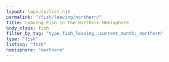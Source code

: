 ```yaml
---
layout: layouts/list.njk
permalink: "/fish/leaving/northern/"
title: Leaving Fish in the Northern Hemisphere
body_class: fish
filter_by_tag: "type_fish_leaving_:current_month:_northern"
type: "fish"
listing: "fish"
hemisphere: "northern"
---
```

